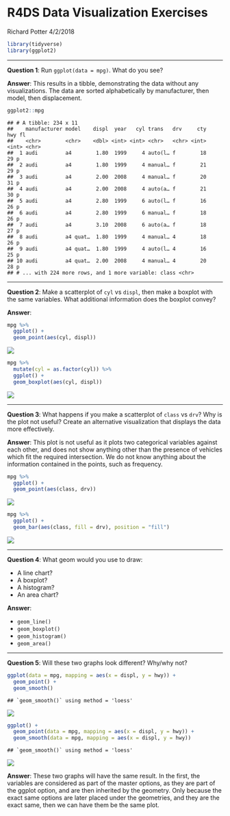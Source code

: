 R4DS Data Visualization Exercises
================
Richard Potter
4/2/2018

``` r
library(tidyverse)
library(ggplot2)
```

------------------------------------------------------------------------

**Question 1**: Run `ggplot(data = mpg)`. What do you see?

**Answer**: This results in a tibble, demonstrating the data without any visualizations. The data are sorted alphabetically by manufacturer, then model, then displacement.

``` r
ggplot2::mpg
```

    ## # A tibble: 234 x 11
    ##    manufacturer model    displ  year   cyl trans   drv     cty   hwy fl   
    ##    <chr>        <chr>    <dbl> <int> <int> <chr>   <chr> <int> <int> <chr>
    ##  1 audi         a4        1.80  1999     4 auto(l… f        18    29 p    
    ##  2 audi         a4        1.80  1999     4 manual… f        21    29 p    
    ##  3 audi         a4        2.00  2008     4 manual… f        20    31 p    
    ##  4 audi         a4        2.00  2008     4 auto(a… f        21    30 p    
    ##  5 audi         a4        2.80  1999     6 auto(l… f        16    26 p    
    ##  6 audi         a4        2.80  1999     6 manual… f        18    26 p    
    ##  7 audi         a4        3.10  2008     6 auto(a… f        18    27 p    
    ##  8 audi         a4 quat…  1.80  1999     4 manual… 4        18    26 p    
    ##  9 audi         a4 quat…  1.80  1999     4 auto(l… 4        16    25 p    
    ## 10 audi         a4 quat…  2.00  2008     4 manual… 4        20    28 p    
    ## # ... with 224 more rows, and 1 more variable: class <chr>

------------------------------------------------------------------------

**Question 2**: Make a scatterplot of `cyl` vs `displ`, then make a boxplot with the same variables. What additional information does the boxplot convey?

**Answer**:

``` r
mpg %>% 
  ggplot() +
  geom_point(aes(cyl, displ))
```

![](02-r4ds-data-visualization-exercises-potter-richard_files/figure-markdown_github/Q2-1.png)

``` r
mpg %>% 
  mutate(cyl = as.factor(cyl)) %>% 
  ggplot() +
  geom_boxplot(aes(cyl, displ))
```

![](02-r4ds-data-visualization-exercises-potter-richard_files/figure-markdown_github/Q2-2.png)

------------------------------------------------------------------------

**Question 3**: What happens if you make a scatterplot of `class` vs `drv`? Why is the plot not useful? Create an alternative visualization that displays the data more effectively.

**Answer**: This plot is not useful as it plots two categorical variables against each other, and does not show anything other than the presence of vehicles which fit the required intersection. We do not know anything about the information contained in the points, such as frequency.

``` r
mpg %>% 
  ggplot() +
  geom_point(aes(class, drv))
```

![](02-r4ds-data-visualization-exercises-potter-richard_files/figure-markdown_github/Q3-1.png)

``` r
mpg %>% 
  ggplot() +
  geom_bar(aes(class, fill = drv), position = "fill")
```

![](02-r4ds-data-visualization-exercises-potter-richard_files/figure-markdown_github/Q3-2.png)

------------------------------------------------------------------------

**Question 4**: What geom would you use to draw:

-   A line chart?
-   A boxplot?
-   A histogram?
-   An area chart?

**Answer**:

-   `geom_line()`
-   `geom_boxplot()`
-   `geom_histogram()`
-   `geom_area()`

------------------------------------------------------------------------

**Question 5**: Will these two graphs look different? Why/why not?

``` r
ggplot(data = mpg, mapping = aes(x = displ, y = hwy)) + 
  geom_point() + 
  geom_smooth()
```

    ## `geom_smooth()` using method = 'loess'

![](02-r4ds-data-visualization-exercises-potter-richard_files/figure-markdown_github/Q5-1.png)

``` r
ggplot() + 
  geom_point(data = mpg, mapping = aes(x = displ, y = hwy)) + 
  geom_smooth(data = mpg, mapping = aes(x = displ, y = hwy))
```

    ## `geom_smooth()` using method = 'loess'

![](02-r4ds-data-visualization-exercises-potter-richard_files/figure-markdown_github/Q5-2.png)

**Answer**: These two graphs will have the same result. In the first, the variables are considered as part of the master options, as they are part of the ggplot option, and are then inherited by the geometry. Only because the exact same options are later placed under the geometries, and they are the exact same, then we can have them be the same plot.
